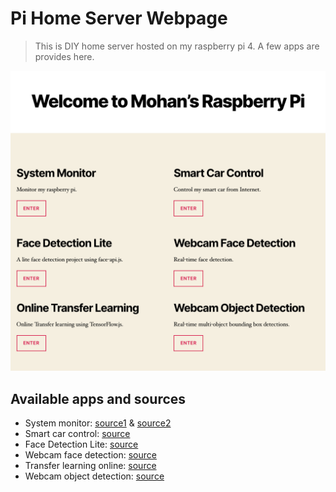 # Pi Home Server Webpage
> This is DIY home server hosted on my raspberry pi 4. A few apps are provides here.

![Front Page](docs/images/web-page.png)

## Available apps and sources
- System monitor: [source1](./html/monitor.php) & [source2](./html/monitor_history.php)
- Smart car control: [source](https://github.com/mohanliu/raspberry-pi-car-module)
- Face Detection Lite: [source](https://github.com/mohanliu/face_detection_lite)
- Webcam face detection: [source](./face_detection_demo)
- Transfer learning online: [source](./html/transferlearning.php)
- Webcam object detection: [source](./html/object-detection.php)
